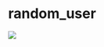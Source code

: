 # random_user
![](https://user-images.githubusercontent.com/41030462/44297468-d94fc080-a286-11e8-8c74-4929fcbb723b.png)
